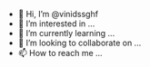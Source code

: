 - 👋 Hi, I’m @vinidssghf
- 👀 I’m interested in ...
- 🌱 I’m currently learning ...
- 💞️ I’m looking to collaborate on ...
- 📫 How to reach me ...

<!---
vinidssghf/vinidssghf is a ✨ special ✨ repository because its `README.md` (this file) appears on your GitHub profile.
You can click the Preview link to take a look at your changes.
--->
